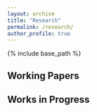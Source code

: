 ```yaml
---
layout: archive
title: "Research"
permalink: /research/
author_profile: true
---
```


{% include base_path %}

## Working Papers

## Works in Progress
